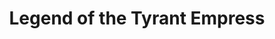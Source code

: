 --- 
title: "Legend of the Tyrant Empress"
publishdate: "2018-12-14T16:48:46+02:00"
src: "https://365manga.net/manga/legend-of-the-tyrant-empress"
image: "https://data.365manga.net/images/thumbnails/32818-legend-of-the-tyrant-empress.jpg"
description: " .........."
---